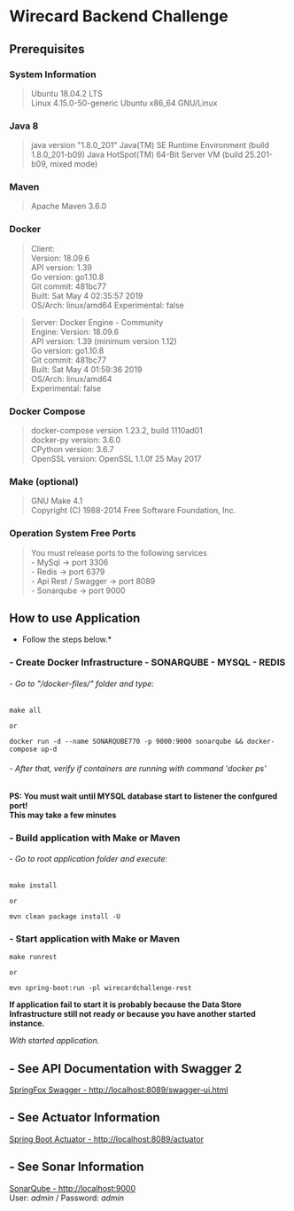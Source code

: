 # Wirecard Backend Challenge

## Prerequisites

### System Information
> Ubuntu 18.04.2 LTS \
Linux 4.15.0-50-generic Ubuntu x86_64 GNU/Linux

### Java 8
> java version "1.8.0_201"
  Java(TM) SE Runtime Environment (build 1.8.0_201-b09)
  Java HotSpot(TM) 64-Bit Server VM (build 25.201-b09, mixed mode)

### Maven
>Apache Maven 3.6.0

### Docker
> Client: \
    Version:           18.09.6 \
    API version:       1.39 \
    Go version:        go1.10.8 \
    Git commit:        481bc77 \
    Built:             Sat May  4 02:35:57 2019 \
    OS/Arch:           linux/amd64
    Experimental:      false

> Server: Docker Engine - Community \
    Engine:
        Version:          18.09.6 \
        API version:      1.39 (minimum version 1.12) \
        Go version:       go1.10.8 \
        Git commit:       481bc77 \
        Built:            Sat May  4 01:59:36 2019 \
        OS/Arch:          linux/amd64 \
        Experimental:     false

### Docker Compose
> docker-compose version 1.23.2, build 1110ad01 \
  docker-py version: 3.6.0 \
  CPython version: 3.6.7 \
  OpenSSL version: OpenSSL 1.1.0f  25 May 2017


### Make (optional)
> GNU Make 4.1 \
  Copyright (C) 1988-2014 Free Software Foundation, Inc.
  
### Operation System Free Ports
> You must release ports to the following services \
    -   MySql -> port 3306 \
    -   Redis -> port 6379 \
    -   Api Rest / Swagger -> port 8089 \
    -   Sonarqube -> port 9000
 

## How to use Application
* Follow the steps below.* 

### - Create Docker Infrastructure - SONARQUBE - MYSQL - REDIS  
###### - Go to "/docker-files/" folder and type:
    make all

    or
  
    docker run -d --name SONARQUBE770 -p 9000:9000 sonarqube && docker-compose up-d

###### - After that, verify if containers are running with command 'docker ps' 

    
__PS: You must wait until MYSQL database start to listener the confgured port!\
This may take a few minutes__

### - Build application with Make or Maven
###### - Go to root application folder and execute:
    make install
    
    or
    
    mvn clean package install -U    
    
### - Start application with Make or Maven
    make runrest
    
    or
    
    mvn spring-boot:run -pl wirecardchallenge-rest
    
__If application fail to start it is probably because the Data Store Infrastructure still not ready or because you have another started instance.__

*With started application.*
## - See API Documentation with Swagger 2
<a href="http://localhost:8089/swagger-ui.html" target="_blank">SpringFox Swagger - http://localhost:8089/swagger-ui.html<a/>

## - See Actuator Information
<a href="http://localhost:8089/actuator" target="_blank">Spring Boot Actuator - http://localhost:8089/actuator<a/>

## - See Sonar Information
<a href="http://localhost:9000" target="_blank">SonarQube - http://localhost:9000<a/> \
User: _admin_ / Password: _admin_
